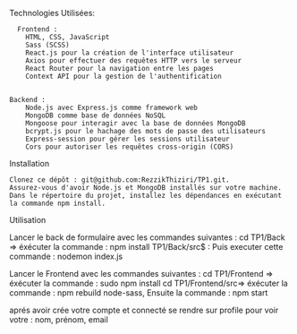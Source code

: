Technologies Utilisées:

      Frontend :
        HTML, CSS, JavaScript
        Sass (SCSS)
        React.js pour la création de l'interface utilisateur
        Axios pour effectuer des requêtes HTTP vers le serveur
        React Router pour la navigation entre les pages
        Context API pour la gestion de l'authentification
        

    Backend :
        Node.js avec Express.js comme framework web
        MongoDB comme base de données NoSQL
        Mongoose pour interagir avec la base de données MongoDB
        bcrypt.js pour le hachage des mots de passe des utilisateurs
        Express-session pour gérer les sessions utilisateur
        Cors pour autoriser les requêtes cross-origin (CORS)

Installation
     
    Clonez ce dépôt : git@github.com:RezzikThiziri/TP1.git.
    Assurez-vous d'avoir Node.js et MongoDB installés sur votre machine.
    Dans le répertoire du projet, installez les dépendances en exécutant la commande npm install.
    


Utilisation

  Lancer le back de formulaire avec les commandes suivantes : 
  cd TP1/Back => éxécuter la commande : npm install 
  TP1/Back/src$ : Puis executer cette commande :  nodemon index.js

  Lancer le Frontend avec les commandes suivantes : 
  cd TP1/Frontend => éxécuter la commande : sudo npm install 
  cd TP1/Frontend/src=> éxécuter la commande : npm rebuild node-sass, Ensuite la commande : npm start
  
  aprés avoir crée votre compte et connecté se rendre sur profile pour voir votre : 
  nom, prénom, email 
  

    
